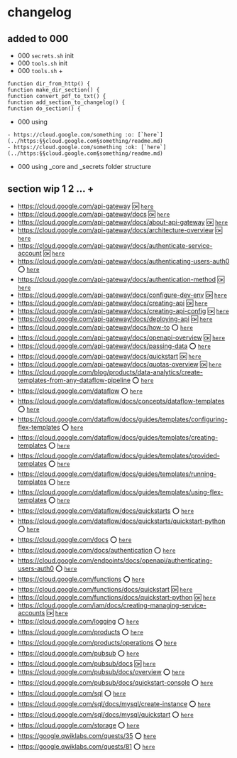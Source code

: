 # changelog

## added to 000
 - 000 `secrets.sh` init
 - 000 `tools.sh` init
 - 000 `tools.sh` +
```
function dir_from_http() {
function make_dir_section() {
function convert_pdf_to_txt() {
function add_section_to_changelog() {
function do_section() {
```
- 000 using
```
- https://cloud.google.com/something :o: [`here`](../https:§§cloud.google.com§something/readme.md)
- https://cloud.google.com/something :ok: [`here`](../https:§§cloud.google.com§something/readme.md)
```
- 000 using _core and _secrets folder structure

## section wip 1 2 ... +

- https://cloud.google.com/api-gateway :ok: [`here`](../https:§§cloud.google.com§api-gateway/readme.md)
- https://cloud.google.com/api-gateway/docs :ok: [`here`](../https:§§cloud.google.com§api-gateway§docs/readme.md)
- https://cloud.google.com/api-gateway/docs/about-api-gateway :ok: [`here`](../https:§§cloud.google.com§api-gateway§docs§about-api-gateway/readme.md)
- https://cloud.google.com/api-gateway/docs/architecture-overview :ok: [`here`](../https:§§cloud.google.com§api-gateway§docs§architecture-overview/readme.md)
- https://cloud.google.com/api-gateway/docs/authenticate-service-account :ok: [`here`](../https:§§cloud.google.com§api-gateway§docs§authenticate-service-account/readme.md)
- https://cloud.google.com/api-gateway/docs/authenticating-users-auth0 :o: [`here`](../https:§§cloud.google.com§api-gateway§docs§authenticating-users-auth0/readme.md)
- https://cloud.google.com/api-gateway/docs/authentication-method :ok: [`here`](../https:§§cloud.google.com§api-gateway§docs§authentication-method/readme.md)
- https://cloud.google.com/api-gateway/docs/configure-dev-env :ok: [`here`](../https:§§cloud.google.com§api-gateway§docs§configure-dev-env/readme.md)
- https://cloud.google.com/api-gateway/docs/creating-api :ok: [`here`](../https:§§cloud.google.com§api-gateway§docs§creating-api/readme.md)
- https://cloud.google.com/api-gateway/docs/creating-api-config :ok: [`here`](../https:§§cloud.google.com§api-gateway§docs§creating-api-config/readme.md)
- https://cloud.google.com/api-gateway/docs/deploying-api :ok: [`here`](../https:§§cloud.google.com§api-gateway§docs§deploying-api/readme.md)
- https://cloud.google.com/api-gateway/docs/how-to :o: [`here`](../https:§§cloud.google.com§api-gateway§docs§how-to/readme.md)
- https://cloud.google.com/api-gateway/docs/openapi-overview :ok: [`here`](../https:§§cloud.google.com§api-gateway§docs§openapi-overview/readme.md)
- https://cloud.google.com/api-gateway/docs/passing-data :o: [`here`](../https:§§cloud.google.com§api-gateway§docs§passing-data/readme.md)
- https://cloud.google.com/api-gateway/docs/quickstart :ok: [`here`](../https:§§cloud.google.com§api-gateway§docs§quickstart/readme.md)
- https://cloud.google.com/api-gateway/docs/quotas-overview :ok: [`here`](../https:§§cloud.google.com§api-gateway§docs§quotas-overview/readme.md)
- https://cloud.google.com/blog/products/data-analytics/create-templates-from-any-dataflow-pipeline :o: [`here`](../https:§§cloud.google.com§blog§products§data-analytics§create-templates-from-any-dataflow-pipeline/readme.md) 
- https://cloud.google.com/dataflow :o: [`here`](../https:§§cloud.google.com§dataflow/readme.md)
- https://cloud.google.com/dataflow/docs/concepts/dataflow-templates :o: [`here`](../https:§§cloud.google.com§dataflow§docs§concepts§dataflow-templates/readme.md)
- https://cloud.google.com/dataflow/docs/guides/templates/configuring-flex-templates :o: [`here`](../https:§§cloud.google.com§dataflow§docs§guides§templates§configuring-flex-templates/readme.md)
- https://cloud.google.com/dataflow/docs/guides/templates/creating-templates :o: [`here`](../https:§§cloud.google.com§dataflow§docs§guides§templates§creating-templates/readme.md)
- https://cloud.google.com/dataflow/docs/guides/templates/provided-templates :o: [`here`](../https:§§cloud.google.com§dataflow§docs§guides§templates§provided-templates/readme.md)
- https://cloud.google.com/dataflow/docs/guides/templates/running-templates :o: [`here`](../https:§§cloud.google.com§dataflow§docs§guides§templates§running-templates/readme.md)
- https://cloud.google.com/dataflow/docs/guides/templates/using-flex-templates :o: [`here`](../https:§§cloud.google.com§dataflow§docs§guides§templates§using-flex-templates/readme.md)
- https://cloud.google.com/dataflow/docs/quickstarts :o: [`here`](../https:§§cloud.google.com§dataflow§docs§quickstarts/readme.md)
- https://cloud.google.com/dataflow/docs/quickstarts/quickstart-python :o: [`here`](../https:§§cloud.google.com§dataflow§docs§quickstarts§quickstart-python/readme.md)
- https://cloud.google.com/docs :o: [`here`](./https:§§cloud.google.com§docs/readme.md)
- https://cloud.google.com/docs/authentication :o: [`here`](../https:§§cloud.google.com§docs§authentication/readme.md)
- https://cloud.google.com/endpoints/docs/openapi/authenticating-users-auth0 :o: [`here`](../https:§§cloud.google.com§endpoints§docs§openapi§authenticating-users-auth0/readme.md)
- https://cloud.google.com/functions :o: [`here`](../https:§§cloud.google.com§functions/readme.md)
- https://cloud.google.com/functions/docs/quickstart :ok: [`here`](../https:§§cloud.google.com§functions§docs§quickstart/readme.md)
- https://cloud.google.com/functions/docs/quickstart-python :ok: [`here`](../https:§§cloud.google.com§functions§docs§quickstart-python/readme.md)
- https://cloud.google.com/iam/docs/creating-managing-service-accounts :ok: [`here`](../https:§§cloud.google.com§iam§docs§creating-managing-service-accounts/readme.md)
- https://cloud.google.com/logging :o: [`here`](../https:§§cloud.google.com§logging/readme.md)
- https://cloud.google.com/products :o: [`here`](../https:§§cloud.google.com§products/readme.md)
- https://cloud.google.com/products/operations :o: [`here`](../https:§§cloud.google.com§products§operations/readme.md)
- https://cloud.google.com/pubsub :o: [`here`](../https:§§cloud.google.com§pubsub/readme.md)
- https://cloud.google.com/pubsub/docs :ok: [`here`](../https:§§cloud.google.com§pubsub§docs/readme.md)
- https://cloud.google.com/pubsub/docs/overview :o: [`here`](../https:§§cloud.google.com§pubsub§docs§overview/readme.md)
- https://cloud.google.com/pubsub/docs/quickstart-console :o: [`here`](../https:§§cloud.google.com§pubsub§docs§quickstart-console/readme.md)
- https://cloud.google.com/sql :o: [`here`](../https:§§cloud.google.com§sql/readme.md)
- https://cloud.google.com/sql/docs/mysql/create-instance :o: [`here`](../https:§§cloud.google.com§sql§docs§mysql§create-instance/readme.md)
- https://cloud.google.com/sql/docs/mysql/quickstart :o: [`here`](../https:§§cloud.google.com§sql§docs§mysql§quickstart/readme.md)
- https://cloud.google.com/storage :o: [`here`](../https:§§cloud.google.com§storage/readme.md)
- https://google.qwiklabs.com/quests/35 :o: [`here`](../https:§§google.qwiklabs.com§quests§35/readme.md)
- https://google.qwiklabs.com/quests/81 :o: [`here`](../https:§§google.qwiklabs.com§quests§81/readme.md)